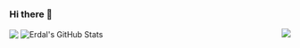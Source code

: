 ### Hi there 👋

<img src="https://media.giphy.com/media/3o85xC8sdW7vmG6bRe/giphy.gif" align="right">


<img align="center" src="https://github-readme-stats.vercel.app/api/top-langs/?username=eozbademci&hide=java,html,tex&title_color=ffffff&text_color=c9cacc&icon_color=2bbc8a&bg_color=1d1f21&langs_count=3" />


<img align="center" src="https://github-readme-stats.vercel.app/api?username=eozbademci&show_icons=true&line_height=27&count_private=true&title_color=ffffff&text_color=c9cacc&icon_color=2bbc8a&bg_color=1d1f21" alt="Erdal's GitHub Stats" />
<!--
**eozbademci/eozbademci** is a ✨ _special_ ✨ repository because its `README.md` (this file) appears on your GitHub profile.

Here are some ideas to get you started:

- 🔭 I’m currently working on ...
- 🌱 I’m currently learning ...
- 👯 I’m looking to collaborate on ...
- 🤔 I’m looking for help with ...
- 💬 Ask me about ...
- 📫 How to reach me: ...
- 😄 Pronouns: ...
- ⚡ Fun fact: ...
-->
